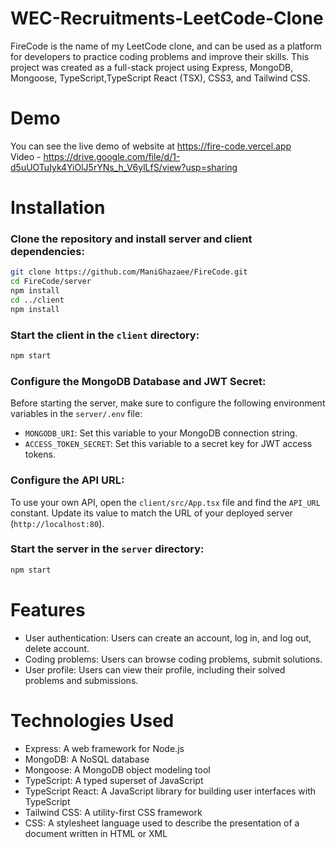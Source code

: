 # WEC-Recruitments-LeetCode-Clone
FireCode is the name of my LeetCode clone, and can be used as a platform for developers to practice coding problems and improve their skills. This project was created as a full-stack project using Express, MongoDB, Mongoose, TypeScript,TypeScript React (TSX), CSS3, and Tailwind CSS.

# Demo

You can see the live demo of website at https://fire-code.vercel.app <br>
Video - https://drive.google.com/file/d/1-d5uUOTuIyk4YiOlJ5rYNs_h_V6ylLfS/view?usp=sharing

# Installation

### Clone the repository and install server and client dependencies:

```bash
git clone https://github.com/ManiGhazaee/FireCode.git
cd FireCode/server
npm install
cd ../client
npm install
```

### Start the client in the `client` directory:

```bash
npm start
```

### Configure the MongoDB Database and JWT Secret:

Before starting the server, make sure to configure the following environment variables in the `server/.env` file:

-   `MONGODB_URI`: Set this variable to your MongoDB connection string.
-   `ACCESS_TOKEN_SECRET`: Set this variable to a secret key for JWT access tokens.

### Configure the API URL:

To use your own API, open the `client/src/App.tsx` file and find the `API_URL` constant. Update its value to match the URL of your deployed server (`http://localhost:80`).

### Start the server in the `server` directory:

```bash
npm start
```

# Features

-   User authentication: Users can create an account, log in, and log out, delete account.
-   Coding problems: Users can browse coding problems, submit solutions.
-   User profile: Users can view their profile, including their solved problems and submissions.

# Technologies Used

-   Express: A web framework for Node.js
-   MongoDB: A NoSQL database
-   Mongoose: A MongoDB object modeling tool
-   TypeScript: A typed superset of JavaScript
-   TypeScript React: A JavaScript library for building user interfaces with TypeScript
-   Tailwind CSS: A utility-first CSS framework
-   CSS: A stylesheet language used to describe the presentation of a document written in HTML or XML



